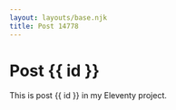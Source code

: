 ```yaml
---
layout: layouts/base.njk
title: Post 14778
---
```


# Post {{ id }}

This is post {{ id }} in my Eleventy project.
